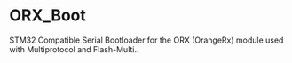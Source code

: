 # ORX_Boot
STM32 Compatible Serial Bootloader for the ORX (OrangeRx) module used with Multiprotocol and Flash-Multi..
